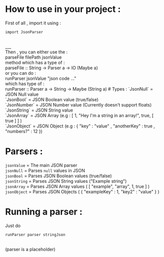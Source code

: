# How to use in your project :
First of all , import it using :<br />
```
import JsonParser
```
<br />
___
<br />
Then , you can either use the :<br />
parseFile filePath jsonValue
<br />
method which has a type of :<br />
parseFile :: String -> Parser a -> IO (Maybe a)
<br />
or you can do :<br />
runParser jsonValue "json code ..."
<br />
which has type of :<br />
runParser :: Parser a -> String -> Maybe (String a)
# Types :
`JsonNull` = JSON Null value<br />
`JsonBool` = JSON Boolean value (true/false)<br />
`JsonNumber` = JSON Number value (Currently doesn't support floats)<br />
`JsonString` = JSON String value<br />
`JsonArray` = JSON Array (e.g : [ 1, "Hey I'm a string in an array!", true, [ true ] ] )<br />
`JsonObject` = JSON Object (e.g : { "key" : "value" , "anotherKey" : true , "numbers?" : 12 })<br />

# Parsers :
`jsonValue` = The main JSON parser<br />
`jsonNull` = Parses `null` values in JSON<br />
`jsonBool` = Parses JSON Boolean values (true/false)<br />
`jsonString` = Parses JSON String values ("Example string")<br />
`jsonArray` = Parses JSON Array values ( [ "example", "array", 1, true ] )<br />
`jsonObject` = Parses JSON Objects ( { "exampleKey" : 1, "key2" : "value" } )<br />

# Running a parser :
Just do<br />
```
runParser parser stringJson
```
<br />
(parser is a placeholder)
